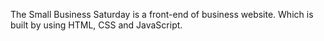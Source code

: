 The Small Business Saturday is a front-end of business website. Which is built by using HTML, CSS and JavaScript.
